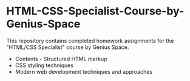 # HTML-CSS-Specialist-Course-by-Genius-Space
This repository contains completed homework assignments for the "HTML/CSS Specialist" course by Genius Space.  
- Contents - Structured HTML markup 
- CSS styling techniques 
- Modern web development techniques and approaches
